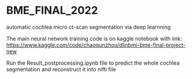 # BME_FINAL_2022
automatic cochlea micro ct-scan segmentation via deep learnning

The main neural network training code is on kaggle notebook with link:
https://www.kaggle.com/code/chaoqunzhou/dlinbmi-bme-final-project-new

Run the Result_postprocessing.ipynb file to predict the whole cochlea segmentation and reconstruct it into nifti file
